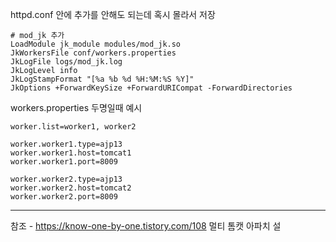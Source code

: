 








httpd.conf 안에 추가를 안해도 되는데 혹시 몰라서 저장
```
# mod_jk 추가
LoadModule jk_module modules/mod_jk.so
JkWorkersFile conf/workers.properties
JkLogFile logs/mod_jk.log
JkLogLevel info
JkLogStampFormat "[%a %b %d %H:%M:%S %Y]"
JkOptions +ForwardKeySize +ForwardURICompat -ForwardDirectories
```


workers.properties 두명일때 예시

```
worker.list=worker1, worker2

worker.worker1.type=ajp13
worker.worker1.host=tomcat1
worker.worker1.port=8009

worker.worker2.type=ajp13
worker.worker2.host=tomcat2
worker.worker2.port=8009

```






---
참조 - https://know-one-by-one.tistory.com/108 멀티 톰캣 아파치 설